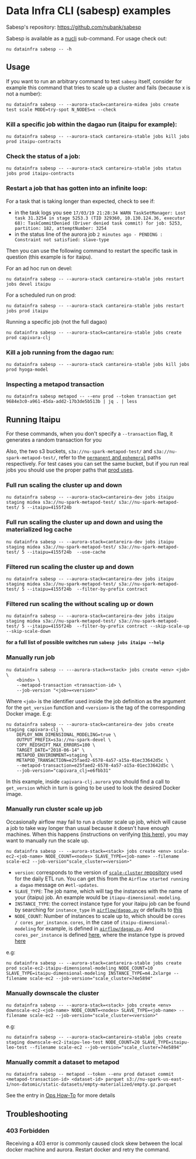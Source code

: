 # Data Infra CLI (sabesp) examples

Sabesp's repository: https://github.com/nubank/sabesp

Sabesp is available as a [nucli](https://github.com/nubank/nucli) sub-command. For usage check out:
```shell
nu datainfra sabesp -- -h
```

## Usage

If you want to run an arbitrary command to test `sabesp` itself, consider for
example this command that tries to scale up a cluster and fails (because x is not a number):
```shell
nu datainfra sabesp -- --aurora-stack=cantareira-midea jobs create test scale MODE=try-spot N_NODES=x --check
```

### Kill a specific job within the dagao run (itaipu for example):

```shell
nu datainfra sabesp -- --aurora-stack cantareira-stable jobs kill jobs prod itaipu-contracts
```

### Check the status of a job:

```shell
nu datainfra sabesp -- --aurora-stack cantareira-stable jobs status jobs prod itaipu-contracts
```

### Restart a job that has gotten into an infinite loop:

For a task that is taking longer than expected, check to see if:

- in the task logs you see `17/03/19 21:28:34 WARN TaskSetManager: Lost task 31.3254 in stage 5253.3 (TID 329360, 10.130.124.36, executor 68): TaskCommitDenied (Driver denied task commit) for job: 5253, partition: 182, attemptNumber: 3254`
- in the status line of the aurora job `2 minutes ago - PENDING : Constraint not satisfied: slave-type`

Then you can use the following command to restart the specific task in question (this example is for itaipu).

For an ad hoc run on devel:

```shell
nu datainfra sabesp -- --aurora-stack cantareira-stable jobs restart jobs devel itaipu
```

For a scheduled run on prod:

```shell
nu datainfra sabesp -- --aurora-stack cantareira-stable jobs restart jobs prod itaipu
```

Running a specific job (not the full dagao)

```shell
nu datainfra sabesp -- --aurora-stack=cantareira-stable jobs create prod capivara-clj
```

### Kill a job running from the dagao run:

```shell
nu datainfra sabesp -- --aurora-stack cantareira-stable jobs kill jobs prod hyoga-model
```

### Inspecting a metapod transaction

```shell
nu datainfra sabesp metapod -- --env prod --token transaction get 9684e3c0-a961-45da-add2-17b3de5b513b | jq . | less
```

## Running Itaipu

For these commands, when you don't specify a `--transaction` flag, it generates a random transaction for you

Also, the two s3 buckets, `s3a://nu-spark-metapod-test/` and `s3a://nu-spark-metapod-test/`, refer to the [`permanent` and `ephemeral`](/glossary.md#permanence-of-a-dataset) paths respectively.
For test cases you can set the same bucket, but if you run real jobs you should use the proper paths that [prod uses](https://github.com/nubank/aurora-jobs/blob/83ff733d40c5cfd6ec6bfcaa55f69c764a6f03ff/airflow/dagao.py#L193-L194).

### Full run scaling the cluster up and down

```shell
nu datainfra sabesp -- --aurora-stack=cantareira-dev jobs itaipu staging midea s3a://nu-spark-metapod-test/ s3a://nu-spark-metapod-test/ 5 --itaipu=4155f24b
```

### Full run scaling the cluster up and down and using the materialized log cache

```shell
nu datainfra sabesp -- --aurora-stack=cantareira-dev jobs itaipu staging midea s3a://nu-spark-metapod-test/ s3a://nu-spark-metapod-test/ 5 --itaipu=4155f24b  --use-cache
```

### Filtered run scaling the cluster up and down

```shell
nu datainfra sabesp -- --aurora-stack=cantareira-dev jobs itaipu staging midea s3a://nu-spark-metapod-test/ s3a://nu-spark-metapod-test/ 5 --itaipu=4155f24b  --filter-by-prefix contract
```


### Filtered run scaling the without scaling up or down

```shell
nu datainfra sabesp -- --aurora-stack=cantareira-dev jobs itaipu staging midea s3a://nu-spark-metapod-test/ s3a://nu-spark-metapod-test/ 5 --itaipu=4155f24b  --filter-by-prefix contract --skip-scale-up --skip-scale-down
```

**for a full list of possible switches run `sabesp jobs itaipu --help`**


### Manually run job

```
nu datainfra sabesp -- ---aurora-stack=<stack> jobs create <env> <job> \
    <binds> \
    --metapod-transaction <transaction-id> \
    --job-version "<job>=<version>"
```

Where `<job>` is the identifier used inside the job definition as the
argument for the `get_version` function and `<version>` is the tag of
the corresponding Docker image. E.g:

```shell
nu datainfra sabesp -- --aurora-stack=cantareira-dev jobs create staging capivara-clj \
    DEPLOY_NON_DIMENSIONAL_MODELING=true \
    OUTPUT_PREFIX=s3a://nu-spark-devel \
    COPY_REDSHIFT_MAX_ERRORS=100 \
    TARGET_DATE="2018-06-14" \
    METAPOD_ENVIRONMENT=staging \
    METAPOD_TRANSACTION=e25faed2-6578-4a57-a15a-01ec33642d5c \
    --metapod-transaction=e25faed2-6578-4a57-a15a-01ec33642d5c \
    --job-version="capivara_clj=e6fbb31"
```

In this example, inside `capivara-clj.aurora` you should find a call
to `get_version` which in turn is going to be used to look the desired
Docker image.

### Manually run cluster scale up job

Occasionally airflow may fail to run a cluster scale up job, which will cause a job to take way longer than usual because it doesn't have enough machines.
When this happens (instructions on verifying [this here](hausmeister/ops_how_to.md#checking-status-of-cluster-up-and-down-scales)), you may want to manually run the scale up.

```shell
nu datainfra sabesp -- --aurora-stack=<stack> jobs create <env> scale-ec2-<job-name> NODE_COUNT=<nodes> SLAVE_TYPE=<job-name> --filename scale-ec2 --job-version"scale_cluster=<version>"
```

- `version`: corresponds to the version of [`scale-cluster` repository](https://github.com/nubank/scale-cluster) used for the daily ETL run. You can get this from the `Airflow started running a dagao` message on `#etl-updates`.
- `SLAVE_TYPE`: The job name, which will tag the instances with the name of your (itaipu) job. An example would be `itiapu-dimensional-modeling`.
- `INSTANCE_TYPE`: the correct instance type for your itaipu job can be found by searching for `instance_type` in [`airflow/dagao.py`](https://github.com/nubank/aurora-jobs/blob/5dd280285613670796e3f8fc31d44d811ab252da/airflow/dagao.py#L30) or defaults to [this](https://github.com/nubank/aurora-jobs/blob/5dd280285613670796e3f8fc31d44d811ab252da/airflow/itaipu.py#L31)
- `NODE_COUNT`: Number of instances to scale up to, which should be `cores / cores_per_instance`. `cores`, in the case of `itaipu-dimensional-modeling` for example, is defined in [`airflow/dagao.py`](https://github.com/nubank/aurora-jobs/blob/5dd280285613670796e3f8fc31d44d811ab252da/airflow/dagao.py#L44). And `cores_per_instance` is defined [here](https://github.com/nubank/aurora-jobs/blob/5dd280285613670796e3f8fc31d44d811ab252da/airflow/scale.py#L3-L9), where the instance type is proved [here](https://github.com/nubank/aurora-jobs/blob/5dd280285613670796e3f8fc31d44d811ab252da/airflow/itaipu.py#L31)

e.g:
```shell
nu datainfra sabesp -- --aurora-stack=cantareira-stable jobs create prod scale-ec2-itaipu-dimensional-modeling NODE_COUNT=10 SLAVE_TYPE=itaipu-dimensional-modeling INSTANCE_TYPE=m4.2xlarge --filename scale-ec2 --job-version="scale_cluster=74e5894"
 ```

### Manually downscale the cluster
```shell
nu datainfra sabesp -- --aurora-stack=<stack> jobs create <env> downscale-ec2-<job-name> NODE_COUNT=<nodes> SLAVE_TYPE=<job-name> --filename scale-ec2 --job-version="scale_cluster=<version>"
```

e.g:
```shell
nu datainfra sabesp -- --aurora-stack=cantareira-stable jobs create staging downscale-ec2-itaipu-leo-test NODE_COUNT=20 SLAVE_TYPE=itaipu-leo-test --filename scale-ec2 --job-version="scale_cluster=74e5894"
 ```

### Manually commit a dataset to metapod

```shell
nu datainfra sabesp -- metapod --token --env prod dataset commit <metapod-transaction-id> <dataset-id> parquet s3://nu-spark-us-east-1/non-datomic/static-datasets/empty-materialized/empty.gz.parquet
```

See the entry in [Ops How-To](hausmeister/ops_how_to.md#manually-commit-a-dataset-to-metapod) for more details

## Troubleshooting

### 403 Forbidden

Receiving a 403 error is commonly caused clock skew between the local docker machine and aurora.  Restart docker and retry the command.
